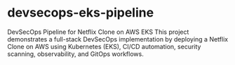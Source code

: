 # devsecops-eks-pipeline
DevSecOps Pipeline for Netflix Clone on AWS EKS  This project demonstrates a full-stack DevSecOps implementation by deploying a Netflix Clone on AWS using Kubernetes (EKS), CI/CD automation, security scanning, observability, and GitOps workflows.
